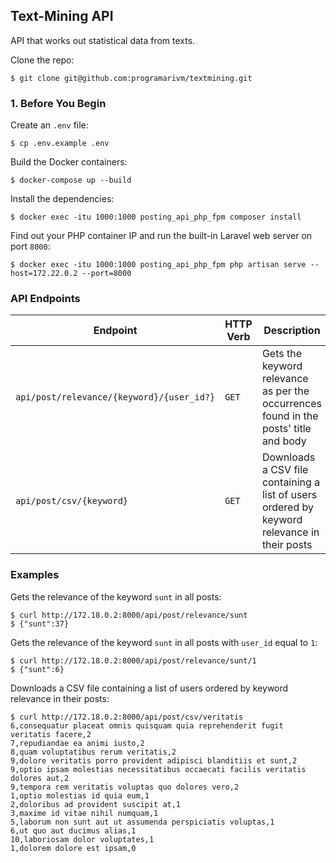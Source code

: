 ## Text-Mining API

API that works out statistical data from texts.

Clone the repo:

    $ git clone git@github.com:programarivm/textmining.git

### 1. Before You Begin

Create an `.env` file:

    $ cp .env.example .env

Build the Docker containers:

    $ docker-compose up --build

Install the dependencies:

    $ docker exec -itu 1000:1000 posting_api_php_fpm composer install

Find out your PHP container IP and run the built-in Laravel web server on port `8000`:

    $ docker exec -itu 1000:1000 posting_api_php_fpm php artisan serve --host=172.22.0.2 --port=8000

### API Endpoints

Endpoint | HTTP Verb | Description
-------- | --------- | -----------
`api/post/relevance/{keyword}/{user_id?}` | `GET` | Gets the keyword relevance as per the occurrences found in the posts' title and body
`api/post/csv/{keyword}` | `GET` | Downloads a CSV file containing a list of users ordered by keyword relevance in their posts

### Examples

Gets the relevance of the keyword `sunt` in all posts:

    $ curl http://172.18.0.2:8000/api/post/relevance/sunt
    $ {"sunt":37}

Gets the relevance of the keyword `sunt` in all posts with `user_id` equal to `1`:

    $ curl http://172.18.0.2:8000/api/post/relevance/sunt/1
    $ {"sunt":6}

Downloads a CSV file containing a list of users ordered by keyword relevance in their posts:

    $ curl http://172.18.0.2:8000/api/post/csv/veritatis
    6,consequatur placeat omnis quisquam quia reprehenderit fugit veritatis facere,2
    7,repudiandae ea animi iusto,2
    8,quam voluptatibus rerum veritatis,2
    9,dolore veritatis porro provident adipisci blanditiis et sunt,2
    9,optio ipsam molestias necessitatibus occaecati facilis veritatis dolores aut,2
    9,tempora rem veritatis voluptas quo dolores vero,2
    1,optio molestias id quia eum,1
    2,doloribus ad provident suscipit at,1
    3,maxime id vitae nihil numquam,1
    5,laborum non sunt aut ut assumenda perspiciatis voluptas,1
    6,ut quo aut ducimus alias,1
    10,laboriosam dolor voluptates,1
    1,dolorem dolore est ipsam,0
